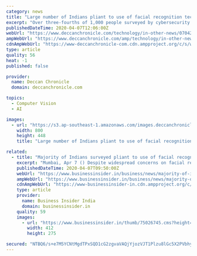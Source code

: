```yaml
---
category: news
title: "Large number of Indians pliant to use of facial recognition tech, says survey"
excerpt: "Over three-fourths of 1,000 people surveyed by cybersecurity firm Nortonlifelock supported the use of facial recognition for law enforcement"
publishedDateTime: 2020-04-07T12:06:00Z
webUrl: "https://www.deccanchronicle.com/technology/in-other-news/070420/large-number-of-indians-pliant-to-use-of-facial-recognition-tech-says.html"
ampWebUrl: "https://www.deccanchronicle.com/amp/technology/in-other-news/070420/large-number-of-indians-pliant-to-use-of-facial-recognition-tech-says.html"
cdnAmpWebUrl: "https://www-deccanchronicle-com.cdn.ampproject.org/c/s/www.deccanchronicle.com/amp/technology/in-other-news/070420/large-number-of-indians-pliant-to-use-of-facial-recognition-tech-says.html"
type: article
quality: 56
heat: -1
published: false

provider:
  name: Deccan Chronicle
  domain: deccanchronicle.com

topics:
  - Computer Vision
  - AI

images:
  - url: "https://s3.ap-southeast-1.amazonaws.com/images.deccanchronicle.com/dc-Cover-s72vsqtk221s3ud4d5gddau3m5-20200407173113.Medi.jpeg"
    width: 800
    height: 448
    title: "Large number of Indians pliant to use of facial recognition tech, says survey"

related:
  - title: "Majority of Indians surveyed pliant to use of facial recognition tech"
    excerpt: "Mumbai, Apr 7 () Despite widespread concerns on facial recognition expressed world over, a majority of Indians seem to be amenable to the usage of the controversial technology for various uses including by state authorities, a survey has found. Over three-fourths of 1,000 people surveyed said they support the use of facial recognition for law ..."
    publishedDateTime: 2020-04-07T09:50:00Z
    webUrl: "https://www.businessinsider.in/business/news/majority-of-indians-surveyed-pliant-to-use-of-facial-recognition-tech/articleshow/75026746.cms"
    ampWebUrl: "https://www.businessinsider.in/business/news/majority-of-indians-surveyed-pliant-to-use-of-facial-recognition-tech/amp_articleshow/75026746.cms"
    cdnAmpWebUrl: "https://www-businessinsider-in.cdn.ampproject.org/c/s/www.businessinsider.in/business/news/majority-of-indians-surveyed-pliant-to-use-of-facial-recognition-tech/amp_articleshow/75026746.cms"
    type: article
    provider:
      name: Business Insider India
      domain: businessinsider.in
    quality: 59
    images:
      - url: "https://www.businessinsider.in/thumb/75026745.cms?height=275&width=412"
        width: 412
        height: 275

secured: "NTBQ6/s+e7M5YCNtMgdTPxSQD1cG2zgvaVAQjYjozVJT1Plzu8lGc5X2PVbhyXI8zW7rwh7jvlCGRgfwGb8fhk+Jphx9eKEpk8LhGm22DJxv7581Zjl1Z2u7NzHF3clMGSnooaqZXv+3D47OM6VPQDW1UfGrkSU4CQKfE2CFJTolj6/5lAuq8aNeUKVv2i3SeHebTf+tx/JCTPnzppepLdm2R0rcDlSbuKEbs5s/yrOjlfU+8OtA7FfPrrJiK3lCSOGbpZlKtIY9GM67GKYz1zPIdGLsVjVe8Ruk6a6Z4xpir1ndcKx4Z1ZkKo5XL8tt;XiylOPPaFRyhSLotFkc8xA=="
---
```


